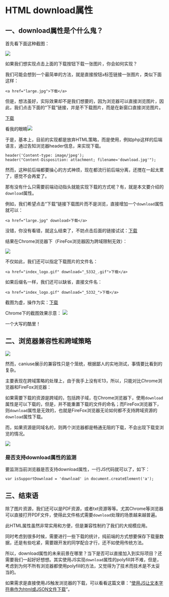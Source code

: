 # HTML download属性
## 一、download属性是个什么鬼？
首先看下面这种截图：

![](http://image.zhangxinxu.com/image/blog/201604/2016-04-06_215936.png)

如果我们想实现点击上面的下载按钮下载一张图片，你会如何实现？

我们可能会想到一个最简单的方法，就是直接按钮`a`标签链接一张图片，类似下面这样：

```
<a href="large.jpg">下载</a>
```

但是，想法虽好，实际效果却不是我们想要的，因为浏览器可以直接浏览图片，因此，我们点击下面的“下载”链接，并是不下载图片，而是在新窗口直接浏览图片。

[下载](http://ww2.sinaimg.cn/large/4b4d632fgw1f1hhza4495j20ku0rsjxs.jpg)

看我的眼睛![](http://img.t.sinajs.cn/t4/appstyle/expression/ext/normal/b6/doge_thumb.gif)

于是，基本上，目前的实现都是放弃HTML策略，而是使用，例如php这样的后端语言，通过告知浏览器header信息，来实现下载。

```
header('Content-type: image/jpeg'); 
header("Content-Disposition: attachment; filename='download.jpg'"); 
```

然而，这种前后端都要操心的方式神烦，现在都流行前后端分离，还搅在一起太累了，感觉不会再爱了。

那有没有什么只需要前端动动指头就能实现下载的方式呢？有，就是本文要介绍的`download`属性。

例如，我们希望点击“下载”链接下载图片而不是浏览，直接增加一个`download`属性就可以：

```
<a href="large.jpg" download>下载</a>
```

没错，你没有看错，就这么结束了，不妨点击后面的链接试试：[下载](http://ww2.sinaimg.cn/large/4b4d632fgw1f1hhza4495j20ku0rsjxs.jpg)

结果在Chrome浏览器下（FireFox浏览器因为跨域限制无效）：

![](http://image.zhangxinxu.com/image/blog/201604/2016-04-06_223411.png)

不仅如此，我们还可以指定下载图片的文件名：

```
<a href="index_logo.gif" download="_5332_.gif">下载</a>
```

如果后缀名一样，我们还可以缺省，直接文件名：

```
<a href="index_logo.gif" download="_5332_">下载</a>
```

截图为虚，操作为实：[下载](http://www.zhangxinxu.com/wordpress/wp-content/themes/default/images/index_logo.gif)

Chrome下的截图效果示意：
![](http://image.zhangxinxu.com/image/blog/201604/2016-04-06_225237.png)

一个大写的酷里！

## 二、浏览器兼容性和跨域策略
![](https://gitlab.com/fruitage/orange/uploads/27669aebd903bae6188cbcd78d886ee8/1514717094512.jpg)

然而，caniuse展示的兼容性只是个笼统，根据鄙人的实地测试，事情要比看到的复杂。

主要表现在跨域策略的处理上，由于我手上没有IE13，所以，只能对比Chrome浏览器和FireFox浏览器：

如果需要下载的资源是跨域的，包括跨子域，在Chrome浏览器下，使用`download`属性是可以下载的，但是，并不能重置下载的文件的命名；而FireFox浏览器下，则`download`属性是无效的，也就是FireFox浏览器无论如何都不支持跨域资源的`download`属性下载。

而，如果资源是同域名的，则两个浏览器都是畅通无阻的下载，不会出现下载变浏览的情况。

![](http://image.zhangxinxu.com/image/blog/201604/2016-04-06_231746.png)

### 是否支持download属性的监测
要监测当前浏览器是否支持download属性，一行JS代码就可以了，如下：

```
var isSupportDownload = 'download' in document.createElement('a');
```
## 三、结束语
除了图片资源，我们还可以是PDF资源，或者txt资源等等。尤其Chrome等浏览器可以直接打开PDF文件，使得此文件格式需要`download`处理的场景越来越普遍。

此HTML属性虽然非常实用和方便，但是兼容性制约了我们的大规模应用。

同时考虑到很多时候，需要进行一些下载的统计，纯前端的方式想要保存下载量数据，还是有些吃紧，需要跟开发的同学配合才行，还不如使用传统方法。

所以，download属性的未来前景在哪里？当下是否可以直接加入到实际项目？还需要我们一起好好想想。其实使用JS实现`download`属性的polyfill并不难，但是，考虑到为何不所有浏览器都使用polyfill的方法，又觉得为了技术而技术是不太妥当的。

如果需求是直接使用JS触发浏览器的下载，可以看看这篇文章：“[使用JS让文本字符串作为html或JSON文件下载](http://www.zhangxinxu.com/wordpress/2017/07/js-text-string-download-as-html-json-file/)”。

